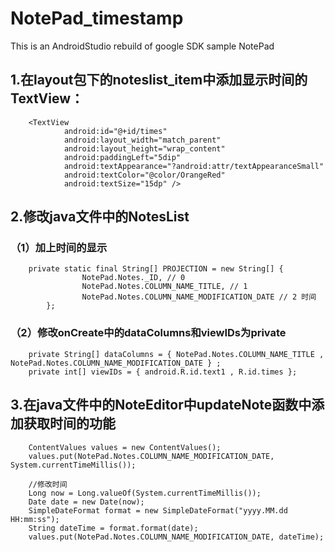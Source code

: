 # NotePad_timestamp
This is an AndroidStudio rebuild of google SDK sample NotePad
 
## 1.在layout包下的noteslist_item中添加显示时间的TextView：
        <TextView
                android:id="@+id/times"
                android:layout_width="match_parent"
                android:layout_height="wrap_content"
                android:paddingLeft="5dip"
                android:textAppearance="?android:attr/textAppearanceSmall"
                android:textColor="@color/OrangeRed"
                android:textSize="15dp" />
## 2.修改java文件中的NotesList
### （1）加上时间的显示
        private static final String[] PROJECTION = new String[] {
                    NotePad.Notes._ID, // 0
                    NotePad.Notes.COLUMN_NAME_TITLE, // 1
                    NotePad.Notes.COLUMN_NAME_MODIFICATION_DATE // 2 时间
            };
### （2）修改onCreate中的dataColumns和viewIDs为private
        private String[] dataColumns = { NotePad.Notes.COLUMN_NAME_TITLE ,  NotePad.Notes.COLUMN_NAME_MODIFICATION_DATE } ;
        private int[] viewIDs = { android.R.id.text1 , R.id.times };
## 3.在java文件中的NoteEditor中updateNote函数中添加获取时间的功能
        ContentValues values = new ContentValues();
        values.put(NotePad.Notes.COLUMN_NAME_MODIFICATION_DATE, System.currentTimeMillis());

        //修改时间
        Long now = Long.valueOf(System.currentTimeMillis());
        Date date = new Date(now);
        SimpleDateFormat format = new SimpleDateFormat("yyyy.MM.dd HH:mm:ss");
        String dateTime = format.format(date);
        values.put(NotePad.Notes.COLUMN_NAME_MODIFICATION_DATE, dateTime);
        